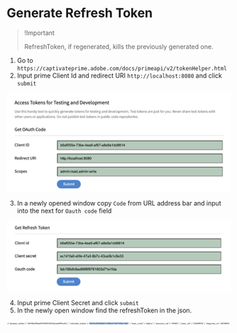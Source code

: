 # Generate Refresh Token

> !Important
>
> RefreshToken, if regenerated, kills the previously generated one.

1. Go to `https://captivateprime.adobe.com/docs/primeapi/v2/tokenHelper.html`
2. Input prime Client Id and redirect URI `http://localhost:8080` and click `submit`

![refreshToken-getToken](../assets/prime/refreshToken-getToken.png)

3. In a newly opened window copy `Code` from URL address bar and input into the next for `Oauth code` field

![refreshToken-getCode](../assets/prime/refreshToken-getCode.png)

4. Input prime Client Secret and click `submit`
5. In the newly open window find the refreshToken in the json.

![refreshToken-copyToken](../assets/prime/refreshToken-copyToken.png)
